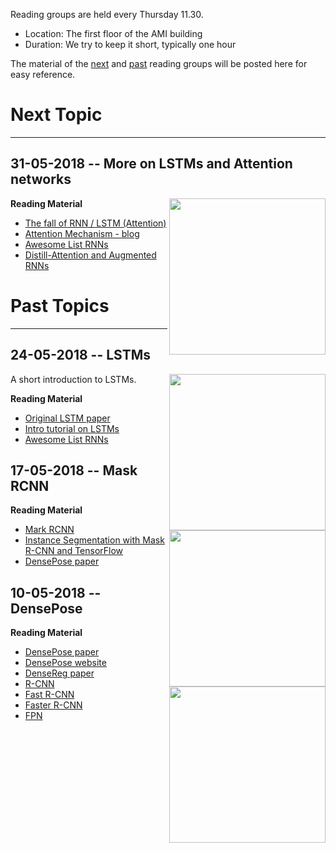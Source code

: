 Reading groups are held every Thursday 11.30.
 - Location: The first floor of the AMI building
 - Duration: We try to keep it short, typically one hour

The material of the [next](#next-topic) and [past](#past-topics) reading groups will be posted here for easy reference.

# Next Topic
---

## 31-05-2018 -- More on LSTMs and Attention networks
<img align="right" width="250" src="https://cdn-images-1.medium.com/max/800/1*I5s9DOjKW3QTKaT0tHrNLg.png"> 

**Reading Material**

 - [The fall of RNN / LSTM (Attention)](https://towardsdatascience.com/the-fall-of-rnn-lstm-2d1594c74ce0)
 - [Attention  Mechanism - blog](https://blog.heuritech.com/2016/01/20/attention-mechanism/)
 - [Awesome List RNNs](https://github.com/kjw0612/awesome-rnn)
 - [Distill-Attention and Augmented RNNs](https://distill.pub/2016/augmented-rnns)


# Past Topics
---

## 24-05-2018 -- LSTMs
A short introduction to LSTMs.
<img align="right" width="250" src="http://colah.github.io/posts/2015-08-Understanding-LSTMs/img/LSTM3-chain.png">

**Reading Material**
 - [Original LSTM paper](http://www.bioinf.jku.at/publications/older/2604.pdf)
 - [Intro tutorial on LSTMs](http://colah.github.io/posts/2015-08-Understanding-LSTMs/)
 - [Awesome List RNNs](https://github.com/kjw0612/awesome-rnn)


## 17-05-2018 -- Mask RCNN 

<img align="right" width="250" src="https://image.slidesharecdn.com/pr057maskrcnn-180107092616/95/pr057-mask-rcnn-26-638.jpg?cb=1515317235">

**Reading Material**
 - [Mark RCNN](https://arxiv.org/abs/1703.06870)
 - [Instance Segmentation with Mask R-CNN and TensorFlow](https://engineering.matterport.com/splash-of-color-instance-segmentation-with-mask-r-cnn-and-tensorflow-7c761e238b46)
- [DensePose paper](https://arxiv.org/abs/1802.00434)


## 10-05-2018 -- DensePose 

<img align="right" width="250" src="http://densepose.org/img/coords.png">

**Reading Material**
- [DensePose paper](https://arxiv.org/abs/1802.00434)
- [DensePose website](http://densepose.org/)
- [DenseReg paper](https://arxiv.org/pdf/1612.01202.pdf)
- [R-CNN](http://citeseerx.ist.psu.edu/viewdoc/download;jsessionid=AF8817DD0F70B32AA08B2ECBBA8099FA?doi=10.1.1.715.2453&rep=rep1&type=pdf)
- [Fast R-CNN](https://arxiv.org/abs/1504.08083)
- [Faster R-CNN](https://arxiv.org/abs/1506.01497)
- [FPN](https://arxiv.org/abs/1612.03144)
